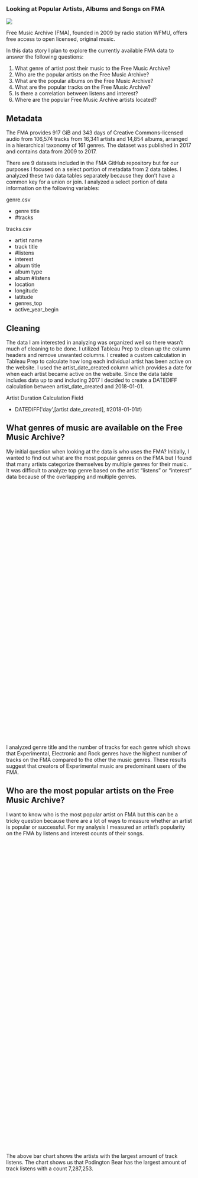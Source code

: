 <style>a {
    color: #76b7b2;
}</style>

### Looking at Popular Artists, Albums and Songs on FMA

<img src="https://images.unsplash.com/photo-1505740420928-5e560c06d30e?ixlib=rb-1.2.1&ixid=MnwxMjA3fDB8MHxwaG90by1wYWdlfHx8fGVufDB8fHx8&auto=format&fit=crop&w=2370&q=80" />
  
Free Music Archive (FMA), founded in 2009 by radio station WFMU, offers free access to open licensed, original music.

In this data story I plan to explore the currently available FMA data to answer the following questions:

1. What genre of artist post their music to the Free Music Archive? 
2.	Who are the popular artists on the Free Music Archive?
3.	What are the popular albums on the Free Music Archive?
4.	What are the popular tracks on the Free Music Archive?
5.	Is there a correlation between listens and interest?
6.	Where are the popular Free Music Archive artists located?


## Metadata

The FMA provides 917 GiB and 343 days of Creative Commons-licensed audio from 106,574 tracks from 16,341 artists and 14,854 albums, arranged in a hierarchical taxonomy of 161 genres. The dataset was published in 2017 and contains data from 2009 to 2017.  

There are 9 datasets included in the FMA GitHub repository but for our purposes I focused on a select portion of metadata from 2 data tables. I analyzed these two data tables separately because they don’t have a common key for a union or join. I analyzed a select portion of data information on the following variables:

genre.csv
-	genre title
-	#tracks 

tracks.csv
-	artist name 
-	track title
-	#listens 
-	interest
-	album title
-	album type 
-	album #listens 
-	location 
-	longitude 
-	latitude
-	genres_top
-	active_year_begin


## Cleaning

The data I am interested in analyzing was organized well so there wasn’t much of cleaning to be done. I utilized Tableau Prep to clean up the column headers and remove unwanted columns. I created a custom calculation in Tableau Prep to calculate how long each individual artist has been active on the website. I used the artist_date_created column which provides a date for when each artist became active on the website. Since the data table includes data up to and including 2017 I decided to create a DATEDIFF calculation between artist_date_created and 2018-01-01.

Artist Duration Calculation Field
-	DATEDIFF('day',[artist date_created], #2018-01-01#)

## What genres of music are available on the Free Music Archive?

My initial question when looking at the data is who uses the FMA? Initially, I wanted to find out what are the most popular genres on the FMA but I found that many artists categorize themselves by multiple genres for their music. It was difficult to analyze top genre based on the artist “listens” or “interest” data because of the overlapping and multiple genres.

<script type='text/javascript' src='https://prod-ca-a.online.tableau.com/javascripts/api/viz_v1.js'></script><div class='tableauPlaceholder' style='width: 980px; height: 686px;'><object class='tableauViz' width='980' height='686' style='display:none;'><param name='host_url' value='https%3A%2F%2Fprod-ca-a.online.tableau.com%2F' /> <param name='embed_code_version' value='3' /> <param name='site_root' value='&#47;t&#47;charlesroberts' /><param name='name' value='GenreBook&#47;Dashboard1' /><param name='tabs' value='no' /><param name='toolbar' value='no' /><param name='showAppBanner' value='false' /></object></div>

I analyzed genre title and the number of tracks for each genre which shows that Experimental, Electronic and Rock genres have the highest number of tracks on the FMA compared to the other the music genres. These results suggest that creators of Experimental music are predominant users of the FMA.   


## Who are the most popular artists on the Free Music Archive?

I want to know who is the most popular artist on FMA but this can be a tricky question because there are a lot of ways to measure whether an artist is popular or successful. For my analysis I measured an artist’s popularity on the FMA by listens and interest counts of their songs.

<script type='text/javascript' src='https://prod-ca-a.online.tableau.com/javascripts/api/viz_v1.js'></script><div class='tableauPlaceholder' style='width: 980px; height: 827px;'><object class='tableauViz' width='980' height='827' style='display:none;'><param name='host_url' value='https%3A%2F%2Fprod-ca-a.online.tableau.com%2F' /> <param name='embed_code_version' value='3' /> <param name='site_root' value='&#47;t&#47;charlesroberts' /><param name='name' value='Book1&#47;Dashboard1' /><param name='tabs' value='no' /><param name='toolbar' value='no' /><param name='showAppBanner' value='false' /></object></div>

The above bar chart shows the artists with the largest amount of track listens. The chart shows us that Podington Bear has the largest amount of track listens with a count 7,287,253.

<script type='text/javascript' src='https://prod-ca-a.online.tableau.com/javascripts/api/viz_v1.js'></script><div class='tableauPlaceholder' style='width: 980px; height: 797px;'><object class='tableauViz' width='980' height='797' style='display:none;'><param name='host_url' value='https%3A%2F%2Fprod-ca-a.online.tableau.com%2F' /> <param name='embed_code_version' value='3' /> <param name='site_root' value='&#47;t&#47;charlesroberts' /><param name='name' value='Book1&#47;Dashboard2' /><param name='tabs' value='no' /><param name='toolbar' value='no' /><param name='showAppBanner' value='false' /></object></div>

The above bar chart shows the artists with the largest amount of interest. The chart shows us that Podington Bear has the largest amount of interest with a count 9,922,230.

Counting the number of listens and interest is a good indicator of the popular artists on FMA but I also wanted to measure how long they have been active on the website. If an artist has been active on the FMA for a long period of time they would have more time to gain listens and interest.
 
<script type='text/javascript' src='https://prod-ca-a.online.tableau.com/javascripts/api/viz_v1.js'></script><div class='tableauPlaceholder' style='width: 980px; height: 250px;'><object class='tableauViz' width='980' height='250' style='display:none;'><param name='host_url' value='https%3A%2F%2Fprod-ca-a.online.tableau.com%2F' /> <param name='embed_code_version' value='3' /> <param name='site_root' value='&#47;t&#47;charlesroberts' /><param name='name' value='Book1&#47;Dashboard3' /><param name='tabs' value='no' /><param name='toolbar' value='no' /><param name='showAppBanner' value='false' /></object></div>

The above chart shows the number of days the most popular artists have been active on the FMA. I used a calculated field to calculate the artist duration on the FMA by using the DATEDIFF function to find the difference in days with the artist_date_created field and the year 2018 because the dataset only has data up to and including 2017.

Podington Bear has been on the site the longest, at 2814 days, which may be a good indicator why they have the most listens and interest. Kevin Macleod, Chris Zabriskie and Jahzzar have been on the site less time but have similar most listens and interest counts to Podington Bear. Kai Engel has only been on the site for 1600 days at this point but still ranks quite high for listens and interest so they should be noted as a quite popular. 


## What is the most popular album on the Free Music Archive?

The FMA categorizes album type into five categories:
-	Album
-	Radio Program
-	Live Performance
-	Single Tracks
-	Contest

<script type='text/javascript' src='https://prod-ca-a.online.tableau.com/javascripts/api/viz_v1.js'></script><div class='tableauPlaceholder' style='width: 980px; height: 249px;'><object class='tableauViz' width='980' height='249' style='display:none;'><param name='host_url' value='https%3A%2F%2Fprod-ca-a.online.tableau.com%2F' /> <param name='embed_code_version' value='3' /> <param name='site_root' value='&#47;t&#47;charlesroberts' /><param name='name' value='Book1&#47;Dashboard4' /><param name='tabs' value='no' /><param name='toolbar' value='no' /><param name='showAppBanner' value='false' /></object></div>

The above bar chart shows that the category type Album has the most album listens which is a good indicator that this is a popular category.

I want to know what is the most popular album on FMA. For my analysis I measured each albums popularity on the FMA by comparing the album listens count.

<script type='text/javascript' src='https://prod-ca-a.online.tableau.com/javascripts/api/viz_v1.js'></script><div class='tableauPlaceholder' style='width: 980px; height: 986px;'><object class='tableauViz' width='980' height='986' style='display:none;'><param name='host_url' value='https%3A%2F%2Fprod-ca-a.online.tableau.com%2F' /> <param name='embed_code_version' value='3' /> <param name='site_root' value='&#47;t&#47;charlesroberts' /><param name='name' value='Book1&#47;Dashboard5' /><param name='tabs' value='no' /><param name='toolbar' value='no' /><param name='showAppBanner' value='false' /></object></div>

The above bar chart shows the albums with the largest amount of listens. The chart shows us that the album called Entries has the largest amount of album listens, by far, with a count 495,429,777. microSong Entries album is the next most listened to album with 100,934,450 listens followed by Bonus Beat Blast 2011 with 58,985,533 listens. 

It should be noted that the Entries and microSong Entries are contest albums where artists submit tracks that get compiled into an album. These contest albums are promoted on the FMA thus drawing a lot of attention interest which may drive the album listens count. Entries features 108 artists with 139 tracks and microSong Entries features 115 artists with 310 tracks. The fact that these contest albums are promoted on FMA and the number of artists and tracks on these two albums are quite large are a good indicator as to why the album listen counts are large. The Bonus Beat Blast 2011 album features 31 artists with 73 tracks and may possibly be the most popular album that doesn’t have over 100 artists and is not part of any FMA promotions or contests.

Expanding on my analysis of what is the most popular album on FMA, I looked at albums released by individual artists rather that aren’t contest albums. For my analysis I measured each albums popularity on the FMA by comparing the album listens count for each artist.

<script type='text/javascript' src='https://prod-ca-a.online.tableau.com/javascripts/api/viz_v1.js'></script><div class='tableauPlaceholder' style='width: 980px; height: 986px;'><object class='tableauViz' width='980' height='986' style='display:none;'><param name='host_url' value='https%3A%2F%2Fprod-ca-a.online.tableau.com%2F' /> <param name='embed_code_version' value='3' /> <param name='site_root' value='&#47;t&#47;charlesroberts' /><param name='name' value='Book1&#47;Dashboard6' /><param name='tabs' value='no' /><param name='toolbar' value='no' /><param name='showAppBanner' value='false' /></object></div>

The above bar chart shows that Podington Bear is ranked the highest because they have 40 albums with 6,356,117 album track listens. If we’re looking at individual albums, we can clearly see that the Nameless: Hacker RPG Soundtrack by BoxCat Games is a very popular album with 1,533,769 listens; it should be noted that the album is a soundtrack by independent video game developer BoxCat Games, but it is impressive to that many listens. Chris Zabriskie has the most popular album, by an individual artist, called Cylinders with 1,363,291 listens.


## What is the most popular song on the Free Music Archive?

I want to know what is the most popular song on the Free Music Archive. For my analysis I measured a song’s popularity on the FMA by comparing track listens and interest counts.

<script type='text/javascript' src='https://prod-ca-a.online.tableau.com/javascripts/api/viz_v1.js'></script><div class='tableauPlaceholder' style='width: 980px; height: 986px;'><object class='tableauViz' width='980' height='986' style='display:none;'><param name='host_url' value='https%3A%2F%2Fprod-ca-a.online.tableau.com%2F' /> <param name='embed_code_version' value='3' /> <param name='site_root' value='&#47;t&#47;charlesroberts' /><param name='name' value='Book1&#47;Dashboard7' /><param name='tabs' value='no' /><param name='toolbar' value='no' /><param name='showAppBanner' value='false' /></object></div>

The above bar dot chart shows the songs with the largest amount of track listens. The chart shows us that Happy Birthday is the most popular song but it should be noted that 23 different artists have this same song title with most of Happy Birthday tracks being featured on the Entries contest album. The most popular song, measured by track listens, is Night Owl by Broke For Free with 543,242 track listens.

<script type='text/javascript' src='https://prod-ca-a.online.tableau.com/javascripts/api/viz_v1.js'></script><div class='tableauPlaceholder' style='width: 980px; height: 986px;'><object class='tableauViz' width='980' height='986' style='display:none;'><param name='host_url' value='https%3A%2F%2Fprod-ca-a.online.tableau.com%2F' /> <param name='embed_code_version' value='3' /> <param name='site_root' value='&#47;t&#47;charlesroberts' /><param name='name' value='Book1&#47;Dashboard8' /><param name='tabs' value='no' /><param name='toolbar' value='no' /><param name='showAppBanner' value='false' /></object></div>

The above bar dot chart shows the songs with the largest amount of interest. The chart shows us that the most popular song, measured by interest, is Night Owl by Broke For Free with 3,293,557 track interests. 

Overall, the most popular song on the FMA by an individual artist is Night Owl by Broke For Free with the largest number of listens and interest.


## Is there a correlation between listens and interest?

I want to know if there is a correlation between listens and interest on the Free Music Archive. For my analysis I measured the correlation between FMA artist’s track listens and track interest counts. It should be noted that for this analysis normalizing the data didn’t alter the results.


<script type='text/javascript' src='https://prod-ca-a.online.tableau.com/javascripts/api/viz_v1.js'></script><div class='tableauPlaceholder' style='width: 980px; height: 986px;'><object class='tableauViz' width='980' height='986' style='display:none;'><param name='host_url' value='https%3A%2F%2Fprod-ca-a.online.tableau.com%2F' /> <param name='embed_code_version' value='3' /> <param name='site_root' value='&#47;t&#47;charlesroberts' /><param name='name' value='Book1&#47;Dashboard9' /><param name='tabs' value='no' /><param name='toolbar' value='no' /><param name='showAppBanner' value='false' /></object></div>

The above scatter plot shows the correlation between track listens and track interest for each artist. The plot shows us that there is a strong correlation between listens and interest for artists that have under 1 million track listens and interest counts. As the counts gets larger most artists exist around the trend line. The most popular artists sit above the trend line with larger track listen counts but still correlated with track interest. Overall, there is a correlation between listens and interest for the majority of artists on the FMA because as track listen counts increase so does the track interest count.

I want to know if there is a correlation between listens and interest between songs for the popular artists on the Free Music Archive. For my analysis I measured the correlation between FMA artist’s track listens and track interest counts for each song.

<script type='text/javascript' src='https://prod-ca-a.online.tableau.com/javascripts/api/viz_v1.js'></script><div class='tableauPlaceholder' style='width: 980px; height: 986px;'><object class='tableauViz' width='980' height='986' style='display:none;'><param name='host_url' value='https%3A%2F%2Fprod-ca-a.online.tableau.com%2F' /> <param name='embed_code_version' value='3' /> <param name='site_root' value='&#47;t&#47;charlesroberts' /><param name='name' value='Book1&#47;Dashboard10' /><param name='tabs' value='no' /><param name='toolbar' value='no' /><param name='showAppBanner' value='false' /></object></div>

The above scatter plots shows the correlation between track listens and track interest for Podington Bear, Chris Zabriskie, Jahzzar and Kevin Macleod. It is interesting to see that there is a strong correlation between listens and interest for Chris Zabriskie songs with an even distribution along the trend line.
 

## Where are the most popular FMA artists located around the world?

I want to know where the most popular artists on the Free Music Archive are located around the world. For my analysis I used latitude and longitude coordinates to position all the artists on a map. I used a size label to represent track listens and differentiate the popular artists. 

<script type='text/javascript' src='https://prod-ca-a.online.tableau.com/javascripts/api/viz_v1.js'></script><div class='tableauPlaceholder' style='width: 980px; height: 659px;'><object class='tableauViz' width='980' height='659' style='display:none;'><param name='host_url' value='https%3A%2F%2Fprod-ca-a.online.tableau.com%2F' /> <param name='embed_code_version' value='3' /> <param name='site_root' value='&#47;t&#47;charlesroberts' /><param name='name' value='Book1&#47;Dashboard11' /><param name='tabs' value='no' /><param name='toolbar' value='no' /><param name='showAppBanner' value='false' /></object></div>

The above symbol map show that most of the FMA artists are located in the U.S.A. and Western Europe.

U.S.A.

<script type='text/javascript' src='https://prod-ca-a.online.tableau.com/javascripts/api/viz_v1.js'></script><div class='tableauPlaceholder' style='width: 980px; height: 659px;'><object class='tableauViz' width='980' height='659' style='display:none;'><param name='host_url' value='https%3A%2F%2Fprod-ca-a.online.tableau.com%2F' /> <param name='embed_code_version' value='3' /> <param name='site_root' value='&#47;t&#47;charlesroberts' /><param name='name' value='Book1&#47;Dashboard12' /><param name='tabs' value='no' /><param name='toolbar' value='no' /><param name='showAppBanner' value='false' /></object></div>

Western Europe

<script type='text/javascript' src='https://prod-ca-a.online.tableau.com/javascripts/api/viz_v1.js'></script><div class='tableauPlaceholder' style='width: 980px; height: 659px;'><object class='tableauViz' width='980' height='659' style='display:none;'><param name='host_url' value='https%3A%2F%2Fprod-ca-a.online.tableau.com%2F' /> <param name='embed_code_version' value='3' /> <param name='site_root' value='&#47;t&#47;charlesroberts' /><param name='name' value='Book1&#47;Dashboard13' /><param name='tabs' value='no' /><param name='toolbar' value='no' /><param name='showAppBanner' value='false' /></object></div>

## Welcome to GitHub Pages

You can use the [editor on GitHub](https://github.com/charlesrroberts/Free-Music-Archive-Analysis-/edit/main/docs/index.md) to maintain and preview the content for your website in Markdown files.

Whenever you commit to this repository, GitHub Pages will run [Jekyll](https://jekyllrb.com/) to rebuild the pages in your site, from the content in your Markdown files.

### Markdown

Markdown is a lightweight and easy-to-use syntax for styling your writing. It includes conventions for

```markdown
Syntax highlighted code block

# Header 1
## Header 2
### Header 3

- Bulleted
- List

1. Numbered
2. List

**Bold** and _Italic_ and `Code` text

[Link](url) and ![Image](src)
```
